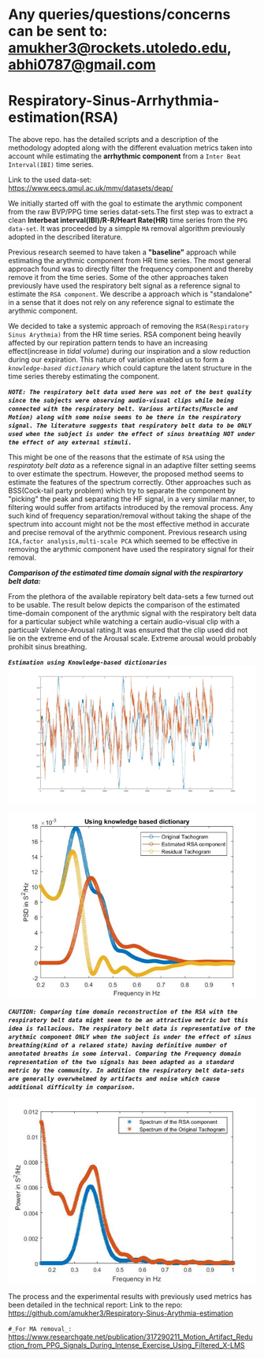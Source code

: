 # Any queries/questions/concerns can be sent to: amukher3@rockets.utoledo.edu, abhi0787@gmail.com

# Respiratory-Sinus-Arrhythmia-estimation(RSA)

The above repo. has the detailed scripts and a description of the methodology adopted along with the different evaluation metrics taken into account while estimating the **arrhythmic component** from a `Inter Beat Interval(IBI)` time series.  

Link to the used data-set: https://www.eecs.qmul.ac.uk/mmv/datasets/deap/

We initially started off with the goal to estimate the arythmic component from the raw BVP/PPG time series datat-sets.The first step was to extract a clean **Interbeat interval(IBI)/R-R/Heart Rate(HR)** time series from the `PPG data-set`. It was proceeded by a simpple `MA` removal algorithm previously adopted in the described literature. 

Previous research seemed to have taken a **"baseline"** approach while estimating the arythmic component from HR time series. The most general approach found was to directly filter the frequency component and thereby remove it from the time series. Some of the other approaches taken previously have used the respiratory belt signal as a  reference signal to estimate the `RSA component`. We describe a approach which is "standalone" in a sense that it does not rely on any reference signal to estimate the arythmic component. 

We decided to take a systemic approach of removing the `RSA(Respiratory Sinus Arythmia)` from the HR time series. RSA component being heavily affected by our repiration pattern tends to have an increasing effect(increase in _tidal volume_) during our inspiration and a slow reduction during our expiration. This nature of variation enabled us to form a _`knowledge-based dictionary`_ which could capture the latent structure in the time series thereby estimating the component. 

***`NOTE: The respiratory belt data used here was not of the best quality since the subjects were observing audio-visual clips while being connected with the respiratory belt. Various artifacts(Muscle and Motion) along with some noise seems to be there in the respiratory signal. The literature suggests that respiratory belt data to be ONLY used when the subject is under the effect of sinus breathing NOT under the effect of any external stimuli.`***

This might be one of the reasons that the estimate of `RSA` using the _respiratoty belt data_ as a reference signal in an adaptive filter setting seems to over estimate the spectrum. However, the proposed method seems to estimate the features of the spectrum correctly. Other approaches such as BSS(Cock-tail party problem) which try to separate the component by "picking" the peak and separating the HF signal, in a very similar manner, to filtering would suffer from artifacts introduced by the removal process. Any such kind of frequency separation/removal without taking the shape of the spectrum into account might not be the most effective method in accurate and precise removal of the arythmic component. Previous research using `ICA,factor analysis,multi-scale PCA` which seemed to be effective in removing the arythmic component have used the respiratory signal for their removal. 

***Comparison of the estimated time domain signal with the respirartory belt data:***

From the plethora of the available repiratory belt data-sets a few turned out to be usable. The result below depicts the comparison of the estimated time-domain component of the arythmic signal with the respiratory belt data for a particular subject while watching a certain audio-visual clip with a particualr Valence-Arousal rating.It was ensured that the clip used did not lie on the extreme end of the Arousal scale. Extreme arousal would probably prohibit sinus breathing. 

***_`Estimation using Knowledge-based dictionaries`_***
![](RSAestimation...jpg)  

![](save2_RSAest_knowledgebased.jpg)

***`CAUTION: Comparing time domain reconstruction of the RSA with the respiratory belt data might seem to be an attractive metric but this idea is fallacious. The respiratory belt data is representative of the arythmic component ONLY when the subject is under the effect of sinus breathing(kind of a relaxed state) having definitive number of annotated breaths in some interval. Comparing the Frequency domain representation of the two signals has been adapted as a standard metric by the community. In addition the respiratory belt data-sets are generally overwhelmed by artifacts and noise which cause additional difficulty in comparison.`*** 

![Comparison of the Spectrums](SpectrumOfRSA_OriginalTachogram.jpg)

The process and the experimental results with previously used metrics has been detailed in the technical report:
Link to the repo: https://github.com/amukher3/Respiratory-Sinus-Arythmia-estimation 

`#_For MA removal_:` https://www.researchgate.net/publication/317290211_Motion_Artifact_Reduction_from_PPG_Signals_During_Intense_Exercise_Using_Filtered_X-LMS
